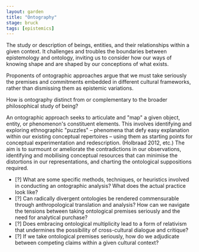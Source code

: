 ```yaml
---  
layout: garden
title: "Ontography"
stage: bruck
tags: [epistemics]
---
```


The study or description of beings, entities, and their relationships within a given context. It challenges and troubles the boundaries between epistemology and ontology, inviting us to consider how our ways of knowing shape and are shaped by our conceptions of what exists.

Proponents of ontographic approaches argue that we must take seriously the premises and commitments embedded in different cultural frameworks, rather than dismissing them as epistemic variations.

How is ontography distinct from or complementary to the broader philosophical study of being?

An ontographic approach seeks to articulate and "map" a given object, entity, or phenomenon's constituent elements. This involves identifying and exploring ethnographic "puzzles" – phenomena that defy easy explanation within our existing conceptual repertoires – using them as starting points for conceptual experimentation and redescription. (Holbraad 2012, etc.) The aim is to surmount or ameliorate the contradictions in our observations, identifying and mobilising conceptual resources that can minimise the distortions in our representations, and charting the ontological suppositions required.

- [?] What are some specific methods, techniques, or heuristics involved in conducting an ontographic analysis? What does the actual practice look like?
- [?] Can radically divergent ontologies be rendered commensurable through anthropological translation and analysis? How can we navigate the tensions between taking ontological premises seriously and the need for analytical purchase?
- [?] Does embracing ontological multiplicity lead to a form of relativism that undermines the possibility of cross-cultural dialogue and critique?
- [?] If we take ontological premises seriously, how do we adjudicate between competing claims within a given cultural context?
